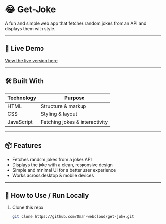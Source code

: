 # 😂 Get-Joke

A fun and simple web app that fetches random jokes from an API and displays them with style.

---

## 🚀 Live Demo

[View the live version here](https://omar-webcloud.github.io/get-joke/)  

---

## 🛠️ Built With

| Technology | Purpose |
|------------|---------|
| HTML        | Structure & markup |
| CSS         | Styling & layout |
| JavaScript   | Fetching jokes & interactivity |

---

## 📦 Features

- Fetches random jokes from a jokes API  
- Displays the joke with a clean, responsive design  
- Simple and minimal UI for a better user experience  
- Works across desktop & mobile devices  

---

## 🧭 How to Use / Run Locally

1. Clone this repo  
   ```bash
   git clone https://github.com/Omar-webcloud/get-joke.git
